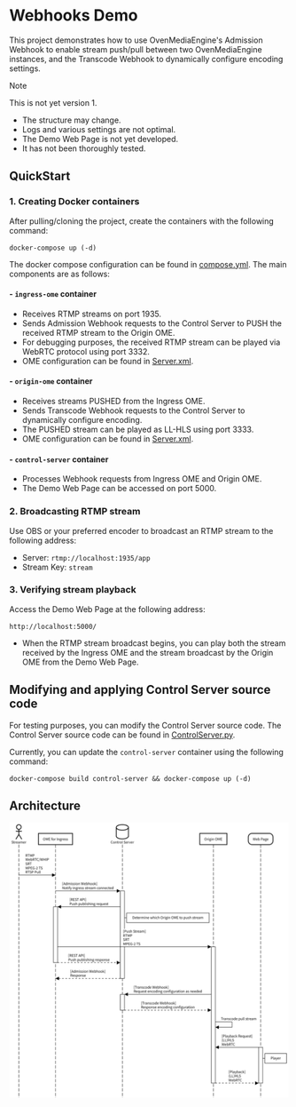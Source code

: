 # Webhooks Demo

This project demonstrates how to use OvenMediaEngine's Admission Webhook to enable stream push/pull between two OvenMediaEngine instances, and the Transcode Webhook to dynamically configure encoding settings.

> [!NOTE]
> This is not yet version 1.
> - The structure may change.
> - Logs and various settings are not optimal.
> - The Demo Web Page is not yet developed.
> - It has not been thoroughly tested.

## QuickStart

### 1. Creating Docker containers

After pulling/cloning the project, create the containers with the following command:
```
docker-compose up (-d)
```
The docker compose configuration can be found in [compose.yml](compose.yml). The main components are as follows:

#### - `ingress-ome` container

- Receives RTMP streams on port 1935.
- Sends Admission Webhook requests to the Control Server to PUSH the received RTMP stream to the Origin OME.
- For debugging purposes, the received RTMP stream can be played via WebRTC protocol using port 3332.
- OME configuration can be found in [Server.xml](ingress_ome/conf/Server.xml).

#### - `origin-ome` container

- Receives streams PUSHED from the Ingress OME.
- Sends Transcode Webhook requests to the Control Server to dynamically configure encoding.
- The PUSHED stream can be played as LL-HLS using port 3333.
- OME configuration can be found in [Server.xml](origin_ome/conf/Server.xml).


#### - `control-server` container

- Processes Webhook requests from Ingress OME and Origin OME.
- The Demo Web Page can be accessed on port 5000.

### 2. Broadcasting RTMP stream

Use OBS or your preferred encoder to broadcast an RTMP stream to the following address:

- Server: `rtmp://localhost:1935/app`
- Stream Key: `stream`

### 3. Verifying stream playback

Access the Demo Web Page at the following address:

```
http://localhost:5000/
```
- When the RTMP stream broadcast begins, you can play both the stream received by the Ingress OME and the stream broadcast by the Origin OME from the Demo Web Page.


## Modifying and applying Control Server source code

For testing purposes, you can modify the Control Server source code. The Control Server source code can be found in [ControlServer.py](control_server/ControlServer.py).

Currently, you can update the `control-server` container using the following command:

```
docker-compose build control-server && docker-compose up (-d)
```

## Architecture

![Architecture Diagram](assets/pushstream.png)